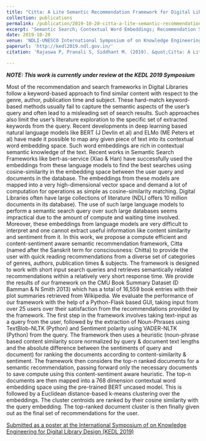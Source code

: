 ```yaml
---
title: "Citta: A Lite Semantic Recommendation Framework for Digital Libraries"
collection: publications
permalink: /publication/2019-10-20-citta-a-lite-semantic-recommendation-framework-for-digital-libraries
excerpt: 'Semantic Search; Contextual Word Embeddings; Recommendation System'
date: 2019-10-20
venue: 'NDLI-UNESCO International Symposium of on Knowledge Engineering for Digital Library Design (KEDL)'
paperurl: 'http://kedl2019.ndl.gov.in/'
citation: 'Rajaswa P, Pranali S, Siddhant M. (2019). &quot;Citta: A Lite Semantic Recommendation Framework for Digital Libraries.&quot; <i>International Symposium of on Knowledge Engineering for Digital Library Design (KEDL)</i>.'

---
```


***NOTE: This work is currently under review at the KEDL 2019 Symposium***

Most of the recommendation and search frameworks in Digital Libraries follow a keyword-based approach to find similar content with respect to the genre, author, publication time and subject. These hard-match keyword-based methods usually fail to capture the semantic aspects of the user’s query and often lead to a misleading set of search results. Such approaches also limit the user’s literature exploration to the specific set of extracted keywords from the query.
Recent developments in deep learning based natural language models like BERT (J Devlin et al) and ELMo (ME Peters et al) have made it possible to map any given piece of text into its contextual word embedding space. Such word embeddings are rich in contextual semantic knowledge of the text. Recent works in Semantic Search Frameworks like bert-as-service (Xiao & Han) have successfully used the embeddings from these language models to find the best searches using cosine-similarity in the embedding space between the user query and documents in the database. The embeddings from these models are mapped into a very high-dimensional vector space and demand a lot of computation for operations as simple as cosine-similarity matching.
Digital Libraries often have large collections of literature (NDLI offers 10 million documents in its database). The use of such large language models to perform a semantic search query over such large databases seems impractical due to the amount of compute and waiting time involved. Moreover, these embeddings from language models are very difficult to interpret and one cannot extract useful information like content similarity and sentiment from it.
In this work, we propose a compute efficient and content-sentiment aware semantic recommendation framework, Citta (named after the Sanskrit term for consciousness: Chitta) to provide the user with quick reading recommendations from a diverse set of categories of genres, authors, publication times & subjects. The framework is designed to work with short input search queries and retrieves semantically related recommendations within a relatively very short response time.
We provide the results of our framework on the CMU Book Summary Dataset (D Bamman & N Smith 2013) which has a total of 16,559 book entries with their plot summaries retrieved from Wikipedia. We evaluate the performance of our framework with the help of a Python-Flask based GUI, taking input from over 25 users over their satisfaction from the recommendations provided by the framework.
The first step in the framework involves taking text-input as a query from the user, followed by the extraction of Noun-Phrases using TextBlob-NLTK (Python) and Sentiment polarity using VADER-NLTK (Python) from the query. The framework then uses a heuristic (noun-phrase based content similarity score normalized by query & document text lengths and the absolute difference between the sentiments of query and document) for ranking the documents according to content-similarity & sentiment. The framework then considers the top-n ranked documents for a semantic recommendation, passing forward only the necessary documents to save compute using this content-sentiment aware heuristic. The top-n documents are then mapped into a 768 dimension contextual word embedding space using the pre-trained BERT uncased model. This is followed by a Euclidean distance-based k-means clustering over the embeddings. The cluster centroids are ranked by their cosine similarity with the query embedding. The top-ranked document cluster is then finally given out as the final set of recommendations for the user.

[Submitted as a poster at the International Symposium of on Knowledge Engineering for Digital Library Design (KEDL 2019)](http://kedl2019.ndl.gov.in/)

